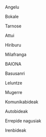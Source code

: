 Angelu

Bokale

Tarnose

Attui

Hiriburu

Milafranga

BAIONA

Basusanri

Leluntze

Mugerre

Komunikabideak

Autobideak

Errepide nagusiak

Irenbideak